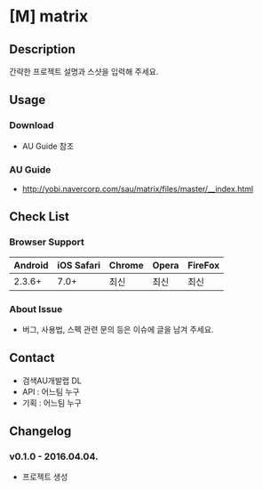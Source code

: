 # [M] matrix

## Description
간략한 프로젝트 설명과 스샷을 입력해 주세요.

## Usage
### Download
* AU Guide 참조

### AU Guide
* http://yobi.navercorp.com/sau/matrix/files/master/__index.html

## Check List

### Browser Support
| Android | iOS Safari | Chrome | Opera | FireFox |
| ------- | ---------- | ------ | ----- | ------- |
| 2.3.6+  | 7.0+       | 최신    | 최신   | 최신     |

### About Issue
* 버그, 사용법, 스펙 관련 문의 등은 이슈에 글을 남겨 주세요.


## Contact
* 검색AU개발랩 DL
* API : 어느팀 누구
* 기획 : 어느팀 누구

## Changelog
### v0.1.0 - 2016.04.04.
* 프로젝트 생성
